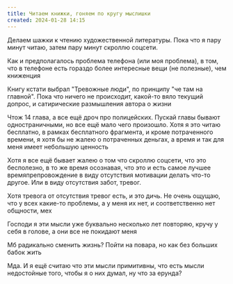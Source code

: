 ```yaml
---
title: Читаем книжки, гоняем по кругу мыслишки
created: 2024-01-28 14:15
---
```


<p>Делаем шажки к чтению художественной литературы. Пока что я пару минут читаю, затем пару минут скроллю соцсети.</p>

<p>Как и предполагалось проблема телефона (или моя проблема), в том, что в телефоне есть гораздо более интересные вещи
    (не полезные), чем книженция</p>

<p>Книгу кстати выбрал "Тревожные люди", по принципу "че там на главной". Пока что ничего не происходит, какой-то вяло
    текущий допрос, и сатирические размышления автора о жизни</p>

<p>Чтож 14 глава, а все ещё дроч про полицейских. Пускай главы бывают одностраничными, но все ещё мало чего произошло.
Хотя я это читаю бесплатно, в рамках бесплатного фрагмента, и кроме потраченного времени, я хотя бы не жалею о потраченных деньгах, а время и так для меня имеет небольшую ценность
</p>

<p>Хотя я все ещё бывает жалею о том что скроллю соцсети, что это бесполезно, в то же время осознавая, что это и есть
    самое лучшее времяпрепровождение в виду отсутствия мотивации делать что-то другое. Или в виду отсутствия забот,
    тревог.</p>

<p>Хотя тревога от отсутствия тревог есть, и это дичь. Не очень ощущаю, что у всех какие-то проблемы, а у меня их нет,
    и соответственно нет общности, мех</p>

<p>Господи я эти мысли уже буквально несколько лет повторяю, кручу у себя в голове, а они все не покидают меня</p>

<p>Мб радикально сменить жизнь? Пойти на повара, но как без больших бабок жить</p>

<p>Мда. И я ещё считаю что эти мысли примитивны, что есть мысли недостойные того, чтобы я о них думал, ну что за
    ерунда?</p>
